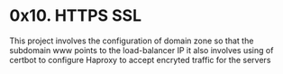 # 0x10. HTTPS SSL
This project involves the configuration of domain zone so that the subdomain www points to the load-balancer IP
it also involves using of certbot to configure Haproxy to accept encryted traffic for the servers

